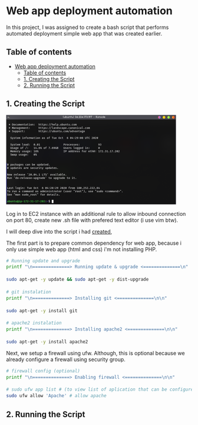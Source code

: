 # Web app deployment automation
In this project, I was assigned to create a bash script that performs automated deployment simple web app that was created earlier.

## Table of contents
- [Web app deployment automation](#web-app-deployment-automation)
  - [Table of contents](#table-of-contents)
  - [1. Creating the Script](#1-creating-the-script)
  - [2. Running the Script](#2-running-the-script)

## 1. Creating the Script

![](img/001.png)

Log in to EC2 instance with an additional rule to allow inbound connection on port 80, create new .sh file with prefered text editor (i use vim btw).

I will deep dive into the script i had [created](webapp-script.sh),

The first part is to prepare common dependency for web app, because i only use simple web app (html and css) i'm not installing PHP.
```bash
# Running update and upgrade
printf "\n==============> Running update & upgrade <==============\n"

sudo apt-get -y update && sudo apt-get -y dist-upgrade

# git instalation
printf "\n==============> Installing git <==============\n\n"

sudo apt-get -y install git

# apache2 instalation
printf "\n==============> Installing apache2 <==============\n\n"

sudo apt-get -y install apache2
```

Next, we setup a firewall using ufw. Although, this is optional because we already configure a firewall using security group.
```bash
# firewall config (optional)
printf "\n==============> Enabling firewall <==============\n\n"

# sudo ufw app list # (to view list of aplication that can be configured)
sudo ufw allow 'Apache' # allow apache
```




## 2. Running the Script

